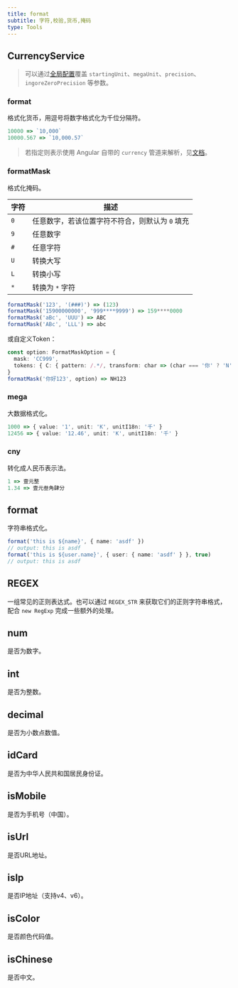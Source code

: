 ```yaml
---
title: format
subtitle: 字符,校验,货币,掩码
type: Tools
---
```


## CurrencyService

> 可以通过[全局配置](/docs/global-config)覆盖 `startingUnit`、`megaUnit`、`precision`、`ingoreZeroPrecision` 等参数。

### format

格式化货币，用逗号将数字格式化为千位分隔符。

```ts
10000 => `10,000`
10000.567 => `10,000.57`
```

> 若指定则表示使用 Angular 自带的 `currency` 管道来解析，见[文档](https://angular.cn/api/common/CurrencyPipe)。

### formatMask

格式化掩码。

| 字符 | 描述 |
| --- | --- |
| `0` | 任意数字，若该位置字符不符合，则默认为 `0` 填充 |
| `9` | 任意数字 |
| `#` | 任意字符 |
| `U` | 转换大写 |
| `L` | 转换小写 |
| `*` | 转换为 `*` 字符 |

```ts
formatMask('123', '(###)') => (123)
formatMask('15900000000', '999****9999') => 159****0000
formatMask('aBc', 'UUU') => ABC
formatMask('ABc', 'LLL') => abc
```

或自定义Token：

```ts
const option: FormatMaskOption = {
  mask: 'CC999',
  tokens: { C: { pattern: /.*/, transform: char => (char === '你' ? 'N' : 'H') } }
}
formatMask('你好123', option) => NH123
```

### mega

大数据格式化。

```ts
1000 => { value: '1', unit: 'K', unitI18n: '千' }
12456 => { value: '12.46', unit: 'K', unitI18n: '千' }
```

### cny

转化成人民币表示法。

```ts
1 => 壹元整
1.34 => 壹元叁角肆分
```

## format

字符串格式化。

```ts
format('this is ${name}', { name: 'asdf' })
// output: this is asdf
format('this is ${user.name}', { user: { name: 'asdf' } }, true)
// output: this is asdf
```

## REGEX

一组常见的正则表达式。也可以通过 `REGEX_STR` 来获取它们的正则字符串格式，配合 `new RegExp` 完成一些额外的处理。

## num

是否为数字。

## int

是否为整数。

## decimal

是否为小数点数值。

## idCard

是否为中华人民共和国居民身份证。

## isMobile

是否为手机号（中国）。

## isUrl

是否URL地址。

## isIp

是否IP地址（支持v4、v6）。

## isColor

是否颜色代码值。

## isChinese

是否中文。
